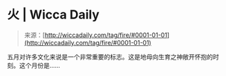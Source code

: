 <!--yml

category: 未分类

date: 2024-06-12 18:25:01

-->

# 火 | Wicca Daily

> 来源：[http://wiccadaily.com/tag/fire/#0001-01-01](http://wiccadaily.com/tag/fire/#0001-01-01)

五月对许多文化来说是一个非常重要的标志。这是地母向生育之神敞开怀抱的时刻。这个月份是……
